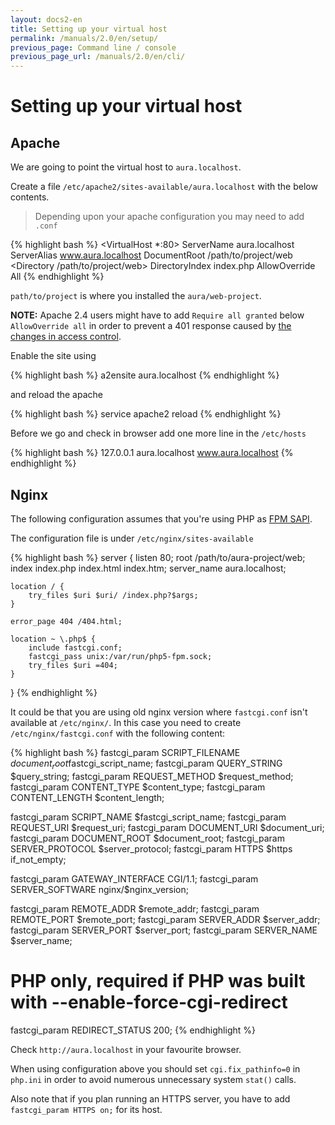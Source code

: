 ```yaml
---
layout: docs2-en
title: Setting up your virtual host
permalink: /manuals/2.0/en/setup/
previous_page: Command line / console
previous_page_url: /manuals/2.0/en/cli/
---
```


# Setting up your virtual host

## Apache

We are going to point the virtual host to `aura.localhost`.

Create a file `/etc/apache2/sites-available/aura.localhost` with the below contents.

> Depending upon your apache configuration you may need to add `.conf`

{% highlight bash %}
<VirtualHost *:80>
    ServerName aura.localhost
    ServerAlias www.aura.localhost
    DocumentRoot /path/to/project/web
    <Directory /path/to/project/web>
        DirectoryIndex index.php
        AllowOverride All
    </directory>
</VirtualHost>
{% endhighlight %}

`path/to/project` is where you installed the `aura/web-project`.

**NOTE:** Apache 2.4 users might have to add `Require all granted` below `AllowOverride all` in order to prevent a 401 response caused by [the changes in access control](https://httpd.apache.org/docs/2.4/upgrading.html#access).

Enable the site using

{% highlight bash %}
a2ensite aura.localhost
{% endhighlight %}

and reload the apache

{% highlight bash %}
service apache2 reload
{% endhighlight %}

Before we go and check in browser add one more line in the `/etc/hosts`

{% highlight bash %}
127.0.0.1   aura.localhost www.aura.localhost
{% endhighlight %}

## Nginx

The following configuration assumes that you're using PHP as [FPM SAPI](http://php.net/install.fpm).

The configuration file is under `/etc/nginx/sites-available`

{% highlight bash %}
server {
    listen   80;
    root /path/to/aura-project/web;
    index index.php index.html index.htm;
    server_name aura.localhost;

    location / {
        try_files $uri $uri/ /index.php?$args;
    }

    error_page 404 /404.html;

    location ~ \.php$ {
        include fastcgi.conf;
        fastcgi_pass unix:/var/run/php5-fpm.sock;
        try_files $uri =404;
    }
}
{% endhighlight %}

It could be that you are using old nginx version where `fastcgi.conf` isn't available at `/etc/nginx/`.
In this case you need to create `/etc/nginx/fastcgi.conf` with the following content:

{% highlight bash %}
fastcgi_param  SCRIPT_FILENAME    $document_root$fastcgi_script_name;
fastcgi_param  QUERY_STRING       $query_string;
fastcgi_param  REQUEST_METHOD     $request_method;
fastcgi_param  CONTENT_TYPE       $content_type;
fastcgi_param  CONTENT_LENGTH     $content_length;

fastcgi_param  SCRIPT_NAME        $fastcgi_script_name;
fastcgi_param  REQUEST_URI        $request_uri;
fastcgi_param  DOCUMENT_URI       $document_uri;
fastcgi_param  DOCUMENT_ROOT      $document_root;
fastcgi_param  SERVER_PROTOCOL    $server_protocol;
fastcgi_param  HTTPS              $https if_not_empty;

fastcgi_param  GATEWAY_INTERFACE  CGI/1.1;
fastcgi_param  SERVER_SOFTWARE    nginx/$nginx_version;

fastcgi_param  REMOTE_ADDR        $remote_addr;
fastcgi_param  REMOTE_PORT        $remote_port;
fastcgi_param  SERVER_ADDR        $server_addr;
fastcgi_param  SERVER_PORT        $server_port;
fastcgi_param  SERVER_NAME        $server_name;

# PHP only, required if PHP was built with --enable-force-cgi-redirect
fastcgi_param  REDIRECT_STATUS    200;
{% endhighlight %}

Check `http://aura.localhost` in your favourite browser.

When using configuration above you should set `cgi.fix_pathinfo=0` in `php.ini` in order to avoid numerous unnecessary system `stat()` calls.

Also note that if you plan running an HTTPS server, you have to add `fastcgi_param HTTPS on;` for its host.

